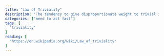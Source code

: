 ```yaml
---
title: "Law of Triviality"
description: "The tendency to give disproportionate weight to trivial issues. Also known as bikeshedding, this bias explains why an organization may avoid specialized or complex subjects, such as the design of a nuclear reactor, and instead focus on something easy to grasp or rewarding to the average participant, such as the design of an adjacent bike shed."
categories: ["need to act fast"]
tags: [
  "triviality"
]
reading: [
  "https://en.wikipedia.org/wiki/Law_of_triviality"
]
---
```


